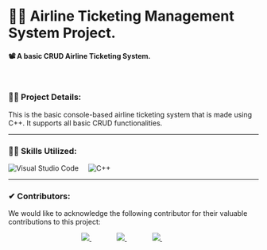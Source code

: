 # 👨‍💻 Airline Ticketing Management System Project.

#### 📽 A basic CRUD Airline Ticketing System.

<br />

### 🕵️‍♂️ Project Details:

This is the basic console-based airline ticketing system that is made using C++. It supports all basic CRUD functionalities.

---

### 🤹‍♂️ Skills Utilized:

![Visual Studio Code](https://img.shields.io/badge/-Visual%20Studio%20-333333?style=for-the-badge&logo=visual-studio-code)&nbsp;&nbsp;&nbsp;&nbsp;
![C++](https://img.shields.io/badge/-C++-333333?style=for-the-badge&logo=cplusplus)&nbsp;&nbsp;&nbsp;&nbsp;

---

### ✔ Contributors:

We would like to acknowledge the following contributor for their valuable contributions to this project:

<p align="center">
  <a href="https://github.com/faraasat">
    <img src="https://img.shields.io/badge/GitHub-Farasat%20Ali-181727?style=for-the-badge&logo=github"/>
  </a>&nbsp&nbsp&nbsp&nbsp&nbsp&nbsp&nbsp&nbsp&nbsp&nbsp&nbsp&nbsp
  <a href="https://github.com/faraasat">
    <img src="https://img.shields.io/badge/GitHub-Abdullah%20Abdul%20Wahid-181727?style=for-the-badge&logo=github"/>
  </a>&nbsp&nbsp&nbsp&nbsp&nbsp&nbsp&nbsp&nbsp&nbsp&nbsp&nbsp&nbsp
  <a href="https://github.com/faraasat">
    <img src="https://img.shields.io/badge/GitHub-Fazeel%20Zafar-181727?style=for-the-badge&logo=github"/>
  </a>&nbsp&nbsp&nbsp&nbsp&nbsp&nbsp&nbsp&nbsp&nbsp&nbsp&nbsp&nbsp
</p>

<!-- ---

### 📷 Project UI:

Take a glimpse into the Project:

<p align="center">
  <a href="https://crwn-clothing-web-demo.vercel.app/">
    <img width='100%' src="screen-shot.png"/>
  </a>
</p> -->
